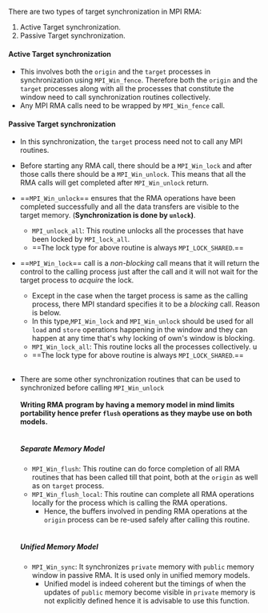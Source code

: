 There are two types of target synchronization in MPI RMA:
1. Active Target synchronization.
2. Passive Target synchronization.

#### Active Target synchronization 
- This involves both the `origin` and the `target` processes in synchronization using `MPI_Win_fence`. Therefore both the `origin` and the `target` processes along with all the processes that constitute the window need to call synchronization routines collectively.
- Any MPI RMA calls need to be wrapped by `MPI_Win_fence` call.
#### Passive Target synchronization
- In this synchronization, the `target` process need not to call any MPI routines.
- Before starting any RMA call, there should be a `MPI_Win_lock` and after those calls there should be a `MPI_Win_unlock`. This means that all the RMA calls will get completed after `MPI_Win_unlock` return.
- ==`MPI_Win_unlock`== ensures that the RMA operations have been completed successfully and all the data transfers are visible to the target memory. (**Synchronization is done by `unlock`)**.
	- `MPI_unlock_all`: This routine unlocks all the processes that have been locked by `MPI_lock_all`.
	- ==The lock type for above routine is always `MPI_LOCK_SHARED`.== 

- ==`MPI_Win_lock`== call is a *non-blocking* call means that it will return the control to the calling process just after the call and it will not wait for the target process to *acquire* the lock. 
	- Except in the case when the target process is same as the calling process, there MPI standard specifies it to be a *blocking* call. Reason is below.
	- In this type,`MPI_Win_lock` and `MPI_Win_unlock` should be used for all `load` and `store` operations happening in the window and they can happen at any time that's why locking of own's window is blocking.
	- `MPI_Win_lock_all`: This routine locks all the processes collectively. u
	- ==The lock type for above routine is always `MPI_LOCK_SHARED`.== <br><br>
- There are some other synchronization routines that can be used to synchronized before calling `MPI_Win_unlock`<br><br>
	**Writing RMA program by having a memory model in mind limits portability hence prefer `flush` operations as they maybe use on both models.**<br><br>
	 ##### Separate Memory Model
	- `MPI_Win_flush`: This routine can do force completion of all RMA routines that has been called till that point, both at the `origin` as well as on `target` process.
	- `MPI_Win_flush_local`: This routine can complete all RMA operations locally for the process which is calling the RMA operations.
		- Hence, the buffers involved in pending RMA operations at the `origin` process can be re-used safely after calling this routine.<br><br>
	 ##### Unified Memory Model
	- `MPI_Win_sync`: It synchronizes `private` memory with `public` memory window in passive RMA. It is used only in unified memory models.
		- Unified model is indeed coherent but the timings of when the updates of `public` memory become visible in `private` memory is not explicitly defined hence it is advisable to use this function.